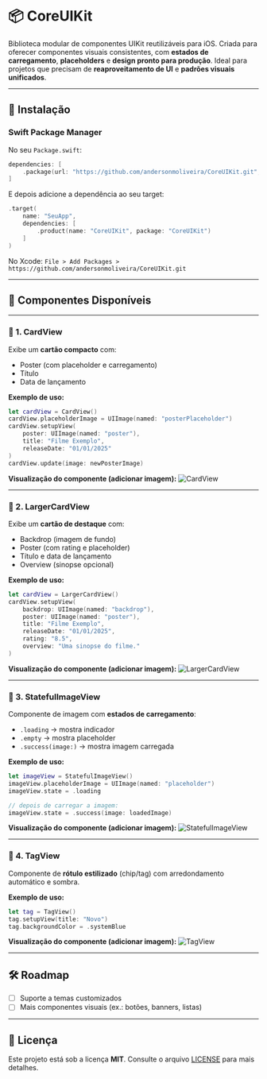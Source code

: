# 📦 CoreUIKit

Biblioteca modular de componentes UIKit reutilizáveis para iOS.
Criada para oferecer componentes visuais consistentes, com **estados de carregamento**, **placeholders** e **design pronto para produção**.
Ideal para projetos que precisam de **reaproveitamento de UI** e **padrões visuais unificados**.

---

## 🚀 Instalação

### Swift Package Manager

No seu `Package.swift`:

```swift
dependencies: [
    .package(url: "https://github.com/andersonmoliveira/CoreUIKit.git", from: "1.0.0")
]
```

E depois adicione a dependência ao seu target:

```swift
.target(
    name: "SeuApp",
    dependencies: [
        .product(name: "CoreUIKit", package: "CoreUIKit")
    ]
)
```

No Xcode:
`File > Add Packages > https://github.com/andersonmoliveira/CoreUIKit.git`

---

## 🎨 Componentes Disponíveis

---

### 🔹 1. CardView

Exibe um **cartão compacto** com:

* Poster (com placeholder e carregamento)
* Título
* Data de lançamento

**Exemplo de uso:**

```swift
let cardView = CardView()
cardView.placeholderImage = UIImage(named: "posterPlaceholder")
cardView.setupView(
    poster: UIImage(named: "poster"),
    title: "Filme Exemplo",
    releaseDate: "01/01/2025"
)
cardView.update(image: newPosterImage)
```

**Visualização do componente (adicionar imagem):**
![CardView](./Images/CardView.png)

---

### 🔹 2. LargerCardView

Exibe um **cartão de destaque** com:

* Backdrop (imagem de fundo)
* Poster (com rating e placeholder)
* Título e data de lançamento
* Overview (sinopse opcional)

**Exemplo de uso:**

```swift
let cardView = LargerCardView()
cardView.setupView(
    backdrop: UIImage(named: "backdrop"),
    poster: UIImage(named: "poster"),
    title: "Filme Exemplo",
    releaseDate: "01/01/2025",
    rating: "8.5",
    overview: "Uma sinopse do filme."
)
```

**Visualização do componente (adicionar imagem):**
![LargerCardView](./Images/LargerCardView.png)

---

### 🔹 3. StatefulImageView

Componente de imagem com **estados de carregamento**:

* `.loading` → mostra indicador
* `.empty` → mostra placeholder
* `.success(image:)` → mostra imagem carregada

**Exemplo de uso:**

```swift
let imageView = StatefulImageView()
imageView.placeholderImage = UIImage(named: "placeholder")
imageView.state = .loading

// depois de carregar a imagem:
imageView.state = .success(image: loadedImage)
```

**Visualização do componente (adicionar imagem):**
![StatefulImageView](./Images/StatefulImageView.png)

---

### 🔹 4. TagView

Componente de **rótulo estilizado** (chip/tag) com arredondamento automático e sombra.

**Exemplo de uso:**

```swift
let tag = TagView()
tag.setupView(title: "Novo")
tag.backgroundColor = .systemBlue
```

**Visualização do componente (adicionar imagem):**
![TagView](./Images/TagView.png)

---

## 🛠️ Roadmap

* [ ] Suporte a temas customizados
* [ ] Mais componentes visuais (ex.: botões, banners, listas)

---

## 📄 Licença

Este projeto está sob a licença **MIT**. Consulte o arquivo [LICENSE](LICENSE) para mais detalhes.
